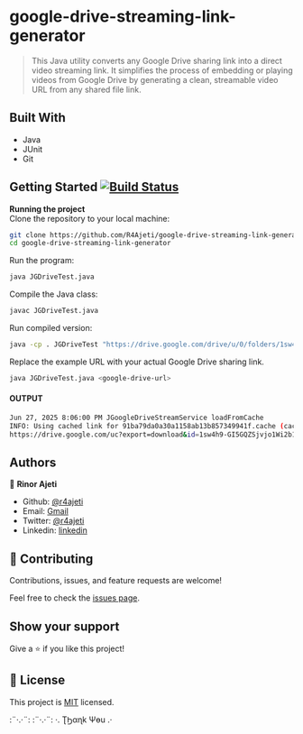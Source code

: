 # google-drive-streaming-link-generator

> This Java utility converts any Google Drive sharing link into a direct video streaming link. It simplifies the process of embedding or playing videos from Google Drive by generating a clean, streamable video URL from any shared file link.

## Built With

- Java
- JUnit
- Git

## Getting Started [![Build Status](https://github.com/R4Ajeti/google-drive-streaming-link-generator/actions/workflows/build.yml/badge.svg)](https://github.com/R4Ajeti/google-drive-streaming-link-generator/actions)

**Running the project**  
Clone the repository to your local machine:

```bash
git clone https://github.com/R4Ajeti/google-drive-streaming-link-generator
cd google-drive-streaming-link-generator
```

Run the program:
```bash
java JGDriveTest.java
```

Compile the Java class:

```bash
javac JGDriveTest.java
```

Run compiled version:

```bash
java -cp . JGDriveTest "https://drive.google.com/drive/u/0/folders/1sw4h9-GI5GQZSjvjo1Wi2b1siRCAUdC5"
```
Replace the example URL with your actual Google Drive sharing link.

```bash
java JGDriveTest.java <google-drive-url>
```
#### OUTPUT

```bash
Jun 27, 2025 8:06:00 PM JGoogleDriveStreamService loadFromCache
INFO: Using cached link for 91ba79da0a30a1158ab13b857349941f.cache (cached 595 seconds ago)
https://drive.google.com/uc?export=download&id=1sw4h9-GI5GQZSjvjo1Wi2b1siRCAUdC5
```

## Authors

👤 **Rinor Ajeti**

- Github: [@r4ajeti](https://github.com/r4ajeti)
- Email: [Gmail](mailto:r4ajeti@gmail.com)
- Twitter: [@r4ajeti](https://twitter.com/r4ajeti)
- Linkedin: [linkedin](https://linkedin.com/in/r4ajeti)

## 🤝 Contributing

Contributions, issues, and feature requests are welcome!

Feel free to check the [issues page](../../issues).

## Show your support

Give a ⭐️ if you like this project!

## 📝 License

This project is [MIT](https://opensource.org/license/mit/) licensed.

:¨·.·¨: :¨·.·¨: ·. ƮϦαɳk Ψөu .·
